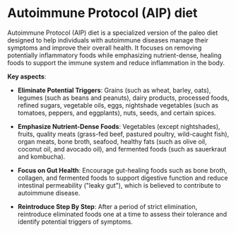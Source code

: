 # Autoimmune Protocol (AIP) diet

Autoimmune Protocol (AIP) diet is a specialized version of the paleo diet designed to help individuals with autoimmune diseases manage their symptoms and improve their overall health. It focuses on removing potentially inflammatory foods while emphasizing nutrient-dense, healing foods to support the immune system and reduce inflammation in the body.

**Key aspects**:

* **Eliminate Potential Triggers**: Grains (such as wheat, barley, oats), legumes (such as beans and peanuts), dairy products, processed foods, refined sugars, vegetable oils, eggs, nightshade vegetables (such as tomatoes, peppers, and eggplants), nuts, seeds, and certain spices.

* **Emphasize Nutrient-Dense Foods**: Vegetables (except nightshades), fruits, quality meats (grass-fed beef, pastured poultry, wild-caught fish), organ meats, bone broth, seafood, healthy fats (such as olive oil, coconut oil, and avocado oil), and fermented foods (such as sauerkraut and kombucha).

* **Focus on Gut Health**: Encourage gut-healing foods such as bone broth, collagen, and fermented foods to support digestive function and reduce intestinal permeability ("leaky gut"), which is believed to contribute to autoimmune disease.

* **Reintroduce Step By Step**: After a period of strict elimination, reintroduce eliminated foods one at a time to assess their tolerance and identify potential triggers of symptoms. 
